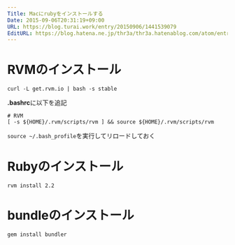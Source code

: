 ```yaml
---
Title: Macにrubyをインストールする
Date: 2015-09-06T20:31:19+09:00
URL: https://blog.turai.work/entry/20150906/1441539079
EditURL: https://blog.hatena.ne.jp/thr3a/thr3a.hatenablog.com/atom/entry/6653458415120372748
---
```


# RVMのインストール

```
curl -L get.rvm.io | bash -s stable
```
**.bashrc**に以下を追記
```
# RVM
[ -s ${HOME}/.rvm/scripts/rvm ] && source ${HOME}/.rvm/scripts/rvm
```
`source ~/.bash_profile`を実行してリロードしておく

# Rubyのインストール
```
rvm install 2.2
```

# bundleのインストール
```
gem install bundler
```

